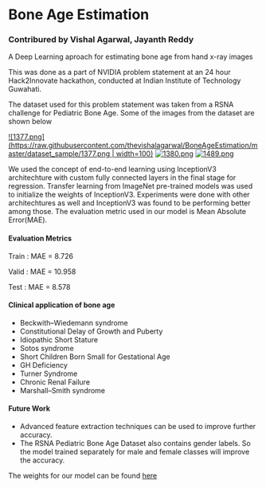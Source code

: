 # Bone Age Estimation
### Contribured by Vishal Agarwal, Jayanth Reddy

A Deep Learning aproach for estimating bone age from hand x-ray images

This was done as a part of NVIDIA problem statement at an 24 hour Hack2Innovate hackathon, conducted at Indian Institute of Technology Guwahati.

The dataset used for this problem statement was taken from a RSNA challenge for Pediatric Bone Age. Some of the images from the dataset are shown below

[![1377.png](https://raw.githubusercontent.com/thevishalagarwal/BoneAgeEstimation/master/dataset_sample/1377.png | width=100)](https://postimg.org/image/6ccovzmdb/)       [![1380.png](https://raw.githubusercontent.com/thevishalagarwal/BoneAgeEstimation/master/dataset_sample/1380.png)](https://postimg.org/image/jujl8alnz/)         [![1489.png](https://raw.githubusercontent.com/thevishalagarwal/BoneAgeEstimation/master/dataset_sample/489.png)](https://postimg.org/image/8uydwpaof/)

We used the concept of end-to-end learning using InceptionV3 architechture with custom fully connected layers in the final stage for regression. Transfer learning from ImageNet pre-trained models was used to initialize the weights of InceptionV3. Experiments were done with other architechtures as well and InceptionV3 was found to be performing better among those.
The evaluation metric used in our model is Mean Absolute Error(MAE).

#### Evaluation Metrics

Train : MAE = 8.726

Valid : MAE = 10.958

Test  : MAE = 8.578

#### Clinical application of bone age
- Beckwith–Wiedemann syndrome
- Constitutional Delay of Growth and Puberty
- Idiopathic Short Stature
- Sotos syndrome
- Short Children Born Small for Gestational Age
- GH Deficiency
- Turner Syndrome
- Chronic Renal Failure
- Marshall–Smith syndrome

#### Future Work
- Advanced feature extraction techniques can be used to improve further accuracy.
- The RSNA Pediatric Bone Age Dataset also contains gender labels. So the model trained separately for male and female classes will improve the accuracy.

The weights for our model can be found [here](https://www.dropbox.com/s/rfivlkm0uqxi3f4/model.h5?dl=0)
